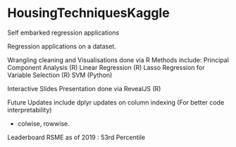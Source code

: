 # HousingTechniquesKaggle
Self embarked regression applications

Regression applications on a dataset.

Wrangling cleaning and Visualisations done via R
Methods include:
Principal Component Analysis (R)
Linear Regression (R)
Lasso Regression for Variable Selection (R)
SVM (Python) 

Interactive Slides Presentation done via RevealJS (R)

Future Updates include dplyr updates on column indexing (For better code interpretability)
- colwise, rowwise.

Leaderboard RSME as of 2019 : 53rd Percentile
